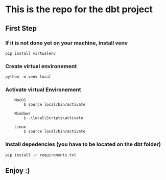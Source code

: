 # This is the repo for the dbt project

## First Step

### If it is not done yet on your machine, install venv

```
pip install virtualenv
```

### Create virtual environement

```
python -m venv local
```

### Activate virtual Environement

```
    MacOS
        $ source local/bin/activate

    Windows
        $ .\local\Scripts\activate

    Linux
        $ source local/bin/activate
```

### Install depedencies (you have to be located on the dbt folder)

```
pip install -r requirements.txt
```

## Enjoy :)

